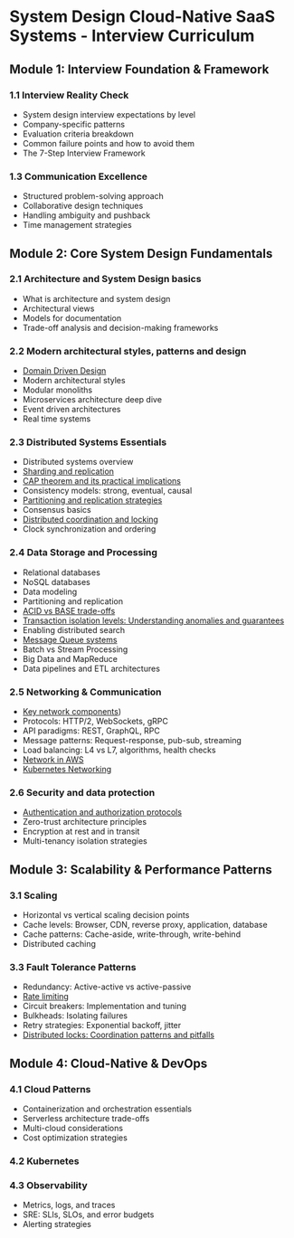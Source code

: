 # System Design Cloud-Native SaaS Systems - Interview Curriculum

## Module 1: Interview Foundation & Framework

### 1.1 Interview Reality Check

- System design interview expectations by level
- Company-specific patterns
- Evaluation criteria breakdown
- Common failure points and how to avoid them
- The 7-Step Interview Framework

### 1.3 Communication Excellence

- Structured problem-solving approach
- Collaborative design techniques
- Handling ambiguity and pushback
- Time management strategies

## Module 2: Core System Design Fundamentals

### 2.1 Architecture and System Design basics

- What is architecture and system design
- Architectural views
- Models for documentation
- Trade-off analysis and decision-making frameworks

### 2.2 Modern architectural styles, patterns and design

* [Domain Driven Design](module_2_core_fundamentals/2.2_architectural_patterns/DDD.md)
* Modern architectural styles
* Modular monoliths
* Microservices architecture deep dive
* Event driven architectures
* Real time systems
### 2.3 Distributed Systems Essentials

- Distributed systems overview
- [Sharding and replication](module_2_core_fundamentals/2.3_distributed_systems/sharding_replication.md)
- [CAP theorem and its practical implications](module_2_core_fundamentals/2.3_distributed_systems/cap.md)
- Consistency models: strong, eventual, causal
- [Partitioning and replication strategies](module_2_core_fundamentals/2.3_distributed_systems/DBs.md)
- Consensus basics
- [Distributed coordination and locking](module_2_core_fundamentals/2.3_distributed_systems/Locks.md)
- Clock synchronization and ordering

### 2.4 Data Storage and Processing

- Relational databases
- NoSQL databases
- Data modeling
- Partitioning and replication
- [ACID vs BASE trade-offs](module_2_core_fundamentals/2.4_data_storage/acid_base.md)
- [Transaction isolation levels: Understanding anomalies and guarantees](module_2_core_fundamentals/2.4_data_storage/isolation_levels.md)
- Enabling distributed search
- [Message Queue systems](module_2_core_fundamentals/2.4_data_storage/message_brokers.md)
- Batch vs Stream Processing
- Big Data and MapReduce
- Data pipelines and ETL architectures

### 2.5 Networking & Communication

- [Key network components](module_2_core_fundamentals/2.5_network_and_communication/network_components.md))
- Protocols: HTTP/2, WebSockets, gRPC
- API paradigms: REST, GraphQL, RPC
- Message patterns: Request-response, pub-sub, streaming
- Load balancing: L4 vs L7, algorithms, health checks
- [Network in AWS](module_2_core_fundamentals/2.5_network_and_communication/network_aws.md)
- [Kubernetes Networking](module_2_core_fundamentals/2.5_network_and_communication/kubernetes_networking.md)

### 2.6 Security and data protection

- [Authentication and authorization protocols](module_2_core_fundamentals/2.6_security_and_data_protection/auth.md)
- Zero-trust architecture principles
- Encryption at rest and in transit
- Multi-tenancy isolation strategies

## Module 3: Scalability & Performance Patterns

### 3.1 Scaling

- Horizontal vs vertical scaling decision points
- Cache levels: Browser, CDN, reverse proxy, application, database
- Cache patterns: Cache-aside, write-through, write-behind
- Distributed caching
### 3.3 Fault Tolerance Patterns

- Redundancy: Active-active vs active-passive
- [Rate limiting](module_3_scalability_performance/3.3_fault_tolerance/rate_limiting.md)
- Circuit breakers: Implementation and tuning
- Bulkheads: Isolating failures
- Retry strategies: Exponential backoff, jitter
- [Distributed locks: Coordination patterns and pitfalls](module_2_core_fundamentals/2.3_distributed_systems/Locks.md)
## Module 4: Cloud-Native & DevOps

### 4.1 Cloud Patterns

- Containerization and orchestration essentials
- Serverless architecture trade-offs
- Multi-cloud considerations
- Cost optimization strategies
### 4.2 Kubernetes

### 4.3 Observability

- Metrics, logs, and traces
- SRE: SLIs, SLOs, and error budgets
- Alerting strategies
